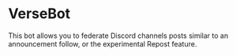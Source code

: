 # VerseBot
This bot allows you to federate Discord channels posts similar to an announcement follow, or the experimental Repost feature.
